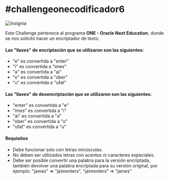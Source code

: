 <h1>#challengeonecodificador6</h1>

 ![Insignia](https://github.com/leandrovillamildev/encriptador/assets/156725800/738eaa82-a907-4c03-8627-87cfec1130b0)

 <p>Este Challenge pertenece al programa <strong>ONE - Oracle Next Education</strong>, donde se nos solicitó hacer un encriptador de texto.</p>

<h4>Las "llaves" de encriptación que se utilizaron son las siguientes:</h4>

- "e" es convertida a "enter"
- "i" es convertida a "imes"
- "a" es convertida a "ai"
- "o" es convertida a "ober"
- "u" es convertida a "ufat"

<h4>Las "llaves" de desencriptación que se utilizaron son las siguientes:</h4>

- "enter" es convertida a "e"
- "imes" es convertida a "i"
- "ai" es convertida a "a"
- "ober" es convertida a "o"
- "ufat" es convertida a "u"

<h4>Requisitos</h4>

- Debe funcionar solo con letras minúsculas.
- No deben ser utilizados letras con acentos ni caracteres especiales.
- Debe ser posible convertir una palabra para la versión encriptada, también devolver una palabra encriptada para su versión original,
por ejemplo: "james" => "jaimenters", "jaimenters" => "james"




